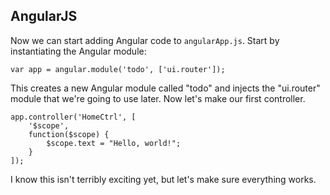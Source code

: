 ##  AngularJS

Now we can start adding Angular code to `angularApp.js`. Start by instantiating the Angular module:

	var app = angular.module('todo', ['ui.router']);
	
This creates a new Angular module called "todo" and injects the "ui.router" module that we're going to use later. Now let's make 
our first controller.

	app.controller('HomeCtrl', [
		'$scope',		
		function($scope) {
			$scope.text = "Hello, world!";			
		}
	]);

I know this isn't terribly exciting yet, but let's make sure everything works.